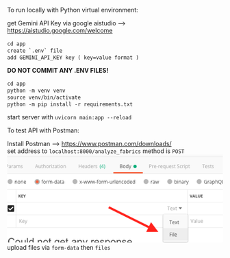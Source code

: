 To run locally with Python virtual environment:

get Gemini API Key via google aistudio --> https://aistudio.google.com/welcome 

```
cd app 
create `.env` file
add GEMINI_API_KEY key ( key=value format ) 

```
**DO NOT COMMIT ANY .ENV FILES!**

```
cd app
python -m venv venv
source venv/bin/activate
python -m pip install -r requirements.txt
```

start server with  ```uvicorn main:app --reload```


To test API with Postman: 


Install Postman --> https://www.postman.com/downloads/
<br>
set address to `localhost:8000/analyze_fabrics` method is `POST`
<br>
 ![alt text](image.png) <br>
 upload files via `form-data` then `files`